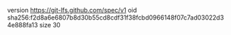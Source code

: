 version https://git-lfs.github.com/spec/v1
oid sha256:f2d8a6e6807b8d30b55cd8cdf31f38fcbd0966148f07c7ad03022d34e888fa13
size 30
